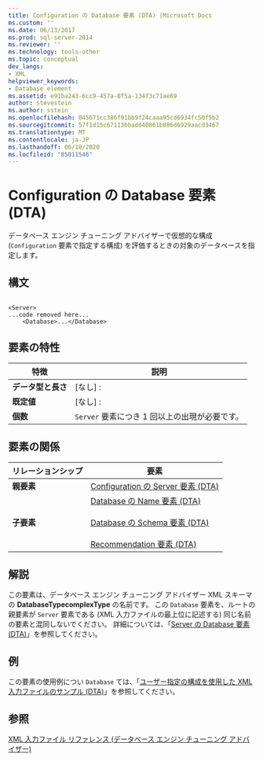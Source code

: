 ```yaml
---
title: Configuration の Database 要素 (DTA) |Microsoft Docs
ms.custom: ''
ms.date: 06/13/2017
ms.prod: sql-server-2014
ms.reviewer: ''
ms.technology: tools-other
ms.topic: conceptual
dev_langs:
- XML
helpviewer_keywords:
- Database element
ms.assetid: e91ba243-6cc9-457a-8f5a-134f3c71ae69
author: stevestein
ms.author: sstein
ms.openlocfilehash: 045671cc386f91bb9f24caaa95cd6934fc50f5b2
ms.sourcegitcommit: 57f1d15c67113bbadd40861b886d6929aacd3467
ms.translationtype: MT
ms.contentlocale: ja-JP
ms.lasthandoff: 06/18/2020
ms.locfileid: "85011546"
---
```

# <a name="database-element-for-configuration-dta"></a>Configuration の Database 要素 (DTA)
  データベース エンジン チューニング アドバイザーで仮想的な構成 (`Configuration` 要素で指定する構成) を評価するときの対象のデータベースを指定します。  
  
## <a name="syntax"></a>構文  
  
```  
  
<Server>  
...code removed here...  
    <Database>...</Database>  
```  
  
## <a name="element-characteristics"></a>要素の特性  
  
|特徴|説明|  
|--------------------|-----------------|  
|**データ型と長さ**|[なし] :|  
|**既定値**|[なし] :|  
|**個数**|`Server` 要素につき 1 回以上の出現が必要です。|  
  
## <a name="element-relationships"></a>要素の関係  
  
|リレーションシップ|要素|  
|------------------|--------------|  
|**親要素**|[Configuration の Server 要素 &#40;DTA&#41;](server-element-for-configuration-dta.md)|  
|**子要素**|[Database の Name 要素 &#40;DTA&#41;](name-element-for-database-dta.md)<br /><br /> [Database の Schema 要素 &#40;DTA&#41;](schema-element-for-database-dta.md)<br /><br /> [Recommendation 要素 &#40;DTA&#41;](recommendation-element-dta.md)|  
  
## <a name="remarks"></a>解説  
 この要素は、データベース エンジン チューニング アドバイザー XML スキーマの **DatabaseTypecomplexType** の名前です。 この `Database` 要素を、ルートの親要素が `Server` 要素である (XML 入力ファイルの最上位に記述する) 同じ名前の要素と混同しないでください。 詳細については、「[Server の Database 要素 &#40;DTA&#41;](database-element-for-server-dta.md)」を参照してください。  
  
## <a name="example"></a>例  
 この要素の使用例につい `Database` ては、「[ユーザー指定の構成を使用した XML 入力ファイルのサンプル &#40;DTA&#41;](xml-input-file-sample-with-user-specified-configuration-dta.md)」を参照してください。  
  
## <a name="see-also"></a>参照  
 [XML 入力ファイル リファレンス &#40;データベース エンジン チューニング アドバイザー&#41;](xml-input-file-reference-database-engine-tuning-advisor.md)  
  
  

